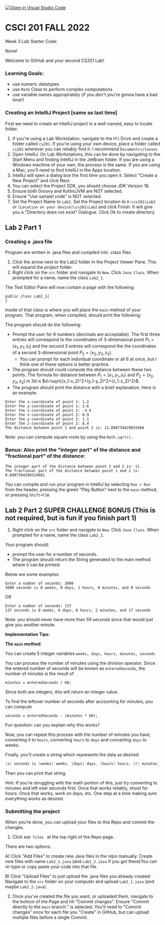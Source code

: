 [![Open in Visual Studio Code](https://classroom.github.com/assets/open-in-vscode-c66648af7eb3fe8bc4f294546bfd86ef473780cde1dea487d3c4ff354943c9ae.svg)](https://classroom.github.com/online_ide?assignment_repo_id=8573699&assignment_repo_type=AssignmentRepo)
# CSCI 201 FALL 2022
Week 3 Lab Starter Code:

None!

Welcome to GitHub and your second CS201 Lab!

### Learning Goals:
- use numeric datatypes
- use `Math` Class to perform complex computations
- use variable names appropriately (if you don't you're gonna have a bad time!)


### Creating an IntelliJ Project [same as last time]

First we need to create an IntelliJ project in a well-named, easy to locate folder.

1) If you're using a Lab Workstation, navigate to the H:\ Drive and create a folder called `cs201`.  If you're using your own device, place a folder called `cs201` wherever you can reliably find it. I recommend `Documents\classes`
2) Open IntelliJ. On Lab Workstations, this can be done by navigating to the Start Menu and finding IntelliJ in the JetBrain folder. If you are using a Windows machine of your own, the process is the same. If you are using a Mac, you'll need to find IntelliJ in the Apps location.
3) IntelliJ will open a dialog box the first time you open it. Select "Create a New Project" and click Next. 
4) You can select the Project SDK, you should choose JDK Version 18.
5) Ensure both Groovy and Kotlin/JVM are NOT selected.
6) Ensure "Use sampel code" is NOT selected.
7) Set the Project Name to `Lab2`. Set the Project location to `H:\cs201\Lab2` or `[Location on your device]\cs201\Lab2` and click Finish. It will give you a "Directory does not exist" Dialogue. Click Ok to create directory.

## Lab 2 Part 1

### Creating a .java file

Program are written in .java files and compiled into .class files.
1) Click the arrow next to the Lab2 folder in the Project Viewer Pane. This will expand the project folder.
2) Right click on the `src` folder and navigate to `New`. Click `Java Class`. When prompted for a name, name the class `Lab2_1`.

The Text Editor Pane will now contain a page with the following:

```
public class Lab2_1{
}
```

Inside of that class is where you will place the `main` method of your program. That program, when compiled, should print the following:

The program should do the following:
- Prompt the user for 6 numbers (decimals are acceptable). The first three entries will correspond to the coordinates of 3-dimensional point $P_1=(x_1,y_1,z_1)$ and the second 3 entries will correspond the the coordinates of a second 3-dimensional point $P_2=(x_2,y_2,z_2)$. 
   * You can prompt for each individual coordinate or all 6 at once, but I think one of these options is better practice.
- The program should could compute the distance between these two points. The formula for distance between $P_1=(x_1,y_1,z_1)$ and $P_2=(x_2,y_2,z_2)$ in 3d is $d=\sqrt{(x_1-x_2)^2+(y_1-y_2)^2+(z_1-z_2)^2}$. 
- The program should print the distance with a brief explanation. Here is an example:

```
Enter the x-coordinate of point 1: 1.2 
Enter the y-coordinate of point 1: 2.6 
Enter the z-coordinate of point 1: -3.4 
Enter the x-coordinate of point 2: 0.9 
Enter the y-coordinate of point 2: 1.1 
Enter the z-coordinate of point 2: 8.4 
The distance between point 1 and point 2 is: 11.898739429031968 
```

Note: you can compute square roots by using the `Math.sqrt().`

### Bonus: Also print the "integer part" of the distance and "fractional part" of the distance:

```
The integer part of the distance between point 1 and 2 is: 11
The fractional part of the distance between point 1 and 2 is: 0.8987394290319681  
```

You can compile and run your program in IntelliJ by selecting `Run > Run` from the header, pressing the green "Play Button" next to the `main` method, or pressing `Shift+F10`.


## Lab 2 Part 2 SUPER CHALLENGE BONUS (This is not required, but is fun if you finish part 1)

1) Right click on the `src` folder and navigate to `New`. Click `Java Class`. When prompted for a name, name the class `Lab2_2`.

Your program should:
- prompt the user for a number of seconds.
- The program should return the String generated to the main method where it can be printed. 

Below are some examples:

```
Enter a number of seconds: 3600
3600 seconds is 0 weeks, 0 days, 1 hours, 0 minutes, and 0 seconds
```

OR

```
Enter a number of seconds: 137
137 seconds is 0 weeks, 0 days, 0 hours, 2 minutes, and 17 seconds
```

Note: you should never have more than 59 seconds since that would just give you another minute. 

**Implementation Tips:**

***The `main` method:***

You can create 5 integer variables `weeks, days, hours, minutes, seconds`

You can process the number of minutes using the division operator. Since the entered number of seconds will be known as `enteredSeconds`, the number of minutes is the result of 

```minutes = enteredSeconds / 60;```

Since both are integers, this will return an integer value.

To find the leftover number of seconds after accounting for minutes, you can compute 

```seconds = enteredSeconds - (minutes * 60);```

Fun question: can you explain why this works?

Now, you can repeat this process with the number of minutes you have, converting it to `hours`, converting `hours` to `days` and converting `days` to weeks. 

Finally, you'll create a string which represents the data as desired: 

```java
[x] seconds is [weeks] weeks, [days] days, [hours] hours, [0] minutes, and [1] seconds
```

Then you can print that string.

Hint: If you're struggling with the math portion of this, just try converting to minutes and left over seconds first. Once that works reliably, shoot for hours. Once that works, work on days, etc. One step at a time making sure everything works as desired. 


### Submitting the project

When you're done, you can upload your files to this Repo and commit the changes. 

1) Click `Add files ` at the top right of the Repo page.

There are two options:

A) Click "Add Files" to create new Java files in the repo manually. Create new files with name `Lab2_1.java` (and `Lab2_2.java` if you got there)You can re-type or copy paste your code into that file.

B) Click "Upload Files" to just upload the .java files you already created. Navigate to the `src` folder on your computer and upload `Lab2_1.java` (and maybe `Lab2_2.java`). 

2) Once you've created the file you want, or uploaded them, navigate to the bottom of the Page and hit "Commit changes". Ensure "Commit directly to the `main` branch." is selected. You'll need to "Commit changes" once for each file you "Create" in GitHub, but can upload multiple files before a single Commit. 


